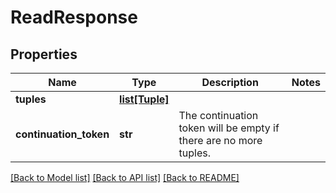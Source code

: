 # ReadResponse


## Properties
Name | Type | Description | Notes
------------ | ------------- | ------------- | -------------
**tuples** | [**list[Tuple]**](Tuple.md) |  | 
**continuation_token** | **str** | The continuation token will be empty if there are no more tuples. | 

[[Back to Model list]](../README.md#documentation-for-models) [[Back to API list]](../README.md#documentation-for-api-endpoints) [[Back to README]](../README.md)


